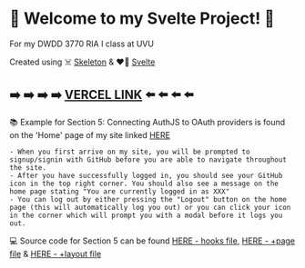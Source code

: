 # :love_letter: Welcome to my Svelte Project! :love_letter:

For my DWDD 3770 RIA I class at UVU

Created using :skull_and_crossbones: [Skeleton](https://www.skeleton.dev/) & :heart_on_fire: [Svelte](https://learn.svelte.dev/tutorial/welcome-to-svelte)




## :arrow_right: :arrow_right: :arrow_right: :arrow_right: [VERCEL LINK](https://dwdd-3770-starter-svelte.vercel.app/) :arrow_left: :arrow_left: :arrow_left: :arrow_left:




:books: Example for Section 5: Connecting AuthJS to OAuth providers is found on the 'Home' page of my site linked [HERE](https://dwdd-3770-starter-svelte.vercel.app/)

    - When you first arrive on my site, you will be prompted to signup/signin with GitHub before you are able to navigate throughout the site. 
    - After you have successfully logged in, you should see your GitHub icon in the top right corner. You should also see a message on the home page stating "You are currently logged in as XXX"
    - You can log out by either pressing the "Logout" button on the home page (this will automatically log you out) or you can click your icon in the corner which will prompt you with a modal before it logs you out. 

:computer: Source code for Section 5 can be found [HERE - hooks file](src/hooks.server.ts), [HERE - +page file](src/routes/+page.svelte) & [HERE - +layout file](src/routes/+layout.svelte)




